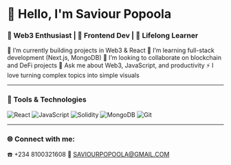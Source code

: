 # 👋 Hello, I'm Saviour Popoola
### 🌱 Web3 Enthusiast | 📱 Frontend Dev | 🎯 Lifelong Learner

 🔭 I’m currently building projects in Web3 & React
 🌱 I’m learning full-stack development (Next.js, MongoDB)
 👯 I’m looking to collaborate on blockchain and DeFi projects
 💬 Ask me about Web3, JavaScript, and productivity
 ⚡ I love turning complex topics into simple visuals

---

### 🔧 Tools & Technologies
![React](https://img.shields.io/badge/-React-black?style=flat-square&logo=react)
![JavaScript](https://img.shields.io/badge/-JavaScript-black?style=flat-square&logo=javascript)
![Solidity](https://img.shields.io/badge/-Solidity-black?style=flat-square&logo=solidity)
![MongoDB](https://img.shields.io/badge/-MongoDB-black?style=flat-square&logo=mongodb)
![Git](https://img.shields.io/badge/-Git-black?style=flat-square&logo=git)

---

### 🌐 Connect with me:
☎️ +234 8100321608
📩 SAVIOURPOPOOLA@GMAIL.COM
